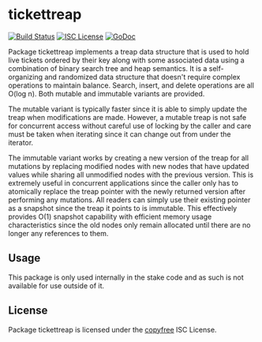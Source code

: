 tickettreap
===========

[![Build Status](https://github.com/Decred-Next/dcrnd/workflows/Build%20and%20Test/badge.svg)](https://github.com/Decred-Next/dcrnd/actions)
[![ISC License](https://img.shields.io/badge/license-ISC-blue.svg)](http://copyfree.org)
[![GoDoc](https://img.shields.io/badge/godoc-reference-blue.svg)](https://godoc.org/github.com/Decred-Next/dcrnd/blockchain/stake/internal/tickettreap)

Package tickettreap implements a treap data structure that is used to hold
live tickets ordered by their key along with some associated data using a
combination of binary search tree and heap semantics.  It is a self-organizing
and randomized data structure that doesn't require complex operations to
maintain balance.  Search, insert, and delete operations are all O(log n).
Both mutable and immutable variants are provided.

The mutable variant is typically faster since it is able to simply update the
treap when modifications are made.  However, a mutable treap is not safe for
concurrent access without careful use of locking by the caller and care must be
taken when iterating since it can change out from under the iterator.

The immutable variant works by creating a new version of the treap for all
mutations by replacing modified nodes with new nodes that have updated values
while sharing all unmodified nodes with the previous version.  This is extremely
useful in concurrent applications since the caller only has to atomically
replace the treap pointer with the newly returned version after performing any
mutations.  All readers can simply use their existing pointer as a snapshot
since the treap it points to is immutable.  This effectively provides O(1)
snapshot capability with efficient memory usage characteristics since the old
nodes only remain allocated until there are no longer any references to them.

## Usage

This package is only used internally in the stake code and as such is not
available for use outside of it.

## License

Package tickettreap is licensed under the [copyfree](http://copyfree.org) ISC
License.
